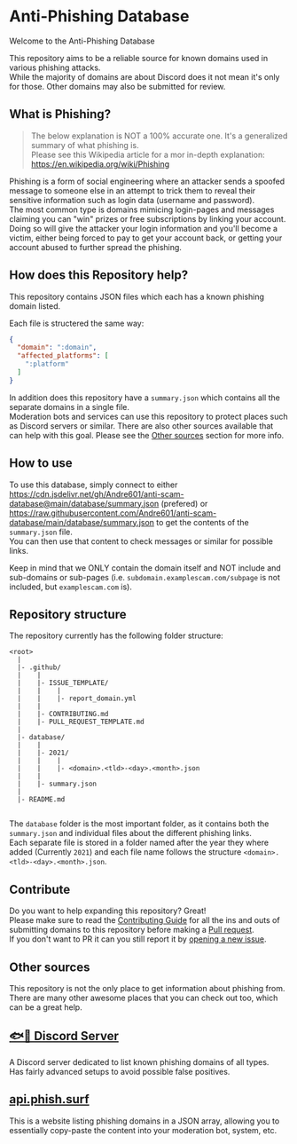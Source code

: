 [contribute]: https://github.com/Andre601/anti-scam-database/blob/main/.github/CONTRIBUTING.md

[issue]: https://github.com/Andre601/anti-scam-database/issues/new?template=report_domain.yml
[pr]: https://github.com/Andre601/anti-scam-database/pulls

[phishing_discord]: https://discord.gg/eu9b73tFjn
[phishing_site]: http://api.phish.surf:5000/gimme-domains

# Anti-Phishing Database
Welcome to the Anti-Phishing Database

This repository aims to be a reliable source for known domains used in various phishing attacks.  
While the majority of domains are about Discord does it not mean it's only for those. Other domains may also be submitted for review.

## What is Phishing?
> The below explanation is NOT a 100% accurate one. It's a generalized summary of what phishing is.  
> Please see this Wikipedia article for a mor in-depth explanation: https://en.wikipedia.org/wiki/Phishing

Phishing is a form of social engineering where an attacker sends a spoofed message to someone else in an attempt to trick them to reveal their sensitive information such as login data (username and password).  
The most common type is domains mimicing login-pages and messages claiming you can "win" prizes or free subscriptions by linking your account. Doing so will give the attacker your login information and you'll become a victim, either being forced to pay to get your account back, or getting your account abused to further spread the phishing.

## How does this Repository help?
This repository contains JSON files which each has a known phishing domain listed.

Each file is structered the same way:  
```json
{
  "domain": ":domain",
  "affected_platforms": [
    ":platform"
  ]
}
```

In addition does this repository have a `summary.json` which contains all the separate domains in a single file.  
Moderation bots and services can use this repository to protect places such as Discord servers or similar. There are also other sources available that can help with this goal. Please see the [Other sources](#other-sources) section for more info.

## How to use
To use this database, simply connect to either https://cdn.jsdelivr.net/gh/Andre601/anti-scam-database@main/database/summary.json (prefered) or https://raw.githubusercontent.com/Andre601/anti-scam-database/main/database/summary.json to get the contents of the `summary.json` file.  
You can then use that content to check messages or similar for possible links.

Keep in mind that we ONLY contain the domain itself and NOT include and sub-domains or sub-pages (i.e. `subdomain.examplescam.com/subpage` is not included, but `examplescam.com` is).

## Repository structure
The repository currently has the following folder structure:  
```
<root>
  |
  |- .github/
  |    |
  |    |- ISSUE_TEMPLATE/
  |    |    |
  |    |    |- report_domain.yml
  |    |
  |    |- CONTRIBUTING.md
  |    |- PULL_REQUEST_TEMPLATE.md
  |
  |- database/
  |    |
  |    |- 2021/
  |    |    |
  |    |    |- <domain>.<tld>-<day>.<month>.json
  |    |
  |    |- summary.json
  |
  |- README.md


```
The `database` folder is the most important folder, as it contains both the `summary.json` and individual files about the different phishing links.  
Each separate file is stored in a folder named after the year they where added (Currently `2021`) and each file name follows the structure `<domain>.<tld>-<day>.<month>.json`.

## Contribute
Do you want to help expanding this repository? Great!  
Please make sure to read the [Contributing Guide][contribute] for all the ins and outs of submitting domains to this repository before making a [Pull request][pr].  
If you don't want to PR it can you still report it by [opening a new issue][issue].

## Other sources
This repository is not the only place to get information about phishing from. There are many other awesome places that you can check out too, which can be a great help.

## [🐟🐠 Discord Server][phishing_discord]
A Discord server dedicated to list known phishing domains of all types.  
Has fairly advanced setups to avoid possible false positives.

## [api.phish.surf][phishing_site]
This is a website listing phishing domains in a JSON array, allowing you to essentially copy-paste the content into your moderation bot, system, etc.
